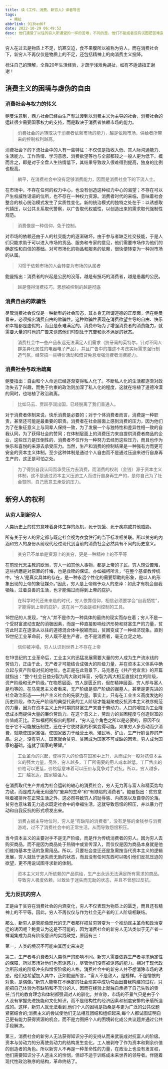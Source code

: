 ```yaml
---
title: 读《工作、消费、新穷人》译者导言
tags:
  - 瞎扯
abbrlink: 913bed6f
date: 2022-10-29 06:49:52
desc: 他们遭受了以往的穷人所遭受的一样的苦难，不同的是，他们不能或者没有试图把苦难变为公共的共同关怀	——齐格蒙特-鲍曼
---
```






穷人在过去是物质上不足，饥寒交迫，食不果腹所以被称为穷人，而在消费社会下，新穷人不再仅仅是物质上的不足，还包括精神上的向消费主义投降。

标注自己的理解，全靠20年生活经验，才疏学浅难免胡扯，如有不适请指正谢谢！



## 消费主义的困境与虚伪的自由

### 消费社会与权力的转义

鲍曼注意到，西方社会已经由生产型过渡到以消费主义为主导的社会，消费社会的运转很少需要国家权力的支持，而是取决于消费者依赖市场的能力。

> 消费社会的运转取决于消费者依赖市场的能力，越是依赖市场，供给者所带来的控制权利越高。

消费社会下的下流社会中的人有一些特征：不仅仅是指收入低、其人际沟通能力、生活能力、工作热情、学习意愿、消费欲望等也与全部都较之一般人更为低下。概而言之，即是对于全盘人生热情低下，其结果导致收入很难得到提高，独身的比例也极高。

> 躺平，在消费社会中没有足够消费能力，因而是消费社会下的下流人士。

在市场中，不存在任何的权力中心，也没有创造这种权力中心的渴望；不存在可以产生权威性话语的位所，也不存在一种权力资源。消费者时代的来临，意味着社会整合的核心统治模式发生了实质性变化。新的统治模式的独特之处在于：以诱惑取代镇压，以公共关系取代警察，以广告取代权威性，以创造出来的需求取代强制性规范。

> 消费像是一种信仰，免于控制。

对市场的依赖还由于人的社交能力的逐渐破坏。由于参与者缺乏社交技能，于是人们只能求助于可以进入市场的货品、服务和专家的意见，他们需要市场作为他们的确定性和自信的基础。对可市场化的物品和服务的依赖，很快便转变为一种对市场的从属。

> 习惯于依赖市场的人会转变为市场的从属者

鲍曼指出：消费者的兴起是公民的没落，越是有技巧的消费者，越是愚蠢的公民。

> 越是懂得消费技巧，思想被控制的越是彻底

### 消费自由的欺骗性

尽管消费社会仅仅是一种新型的社会形态，其本身无所谓道德的正反面，但在鲍曼看来，必须指出消费自由的欺骗性。这种欺骗性表现在消费欲望主导的自由、快乐和幸福都是虚假的，而且是永难满足的。消费市场为了增强消费者的消费能力，就需要大量的时尚的广告来诱惑他们时刻处于亢奋和永不满足的状态。

> 消费社会中一些产品永远无法满足人们需求（挤牙膏的英特尔，针对不同人群差异化属性的电器电子产品），并且广告中的描述不考虑实际需求强行制造气氛，经常搞一些特价活动和借贷免息增强消费者消费能力。



### 消费社会与政治疏离

鲍曼指出：自由和个人命运已经逐渐变得私人化了。不断私人化的生活都逐渐对政治失去了兴趣，而免于约束的政治则加深了私人化的程度，这就在培植了道德冷漠的同时，也培植了政治疏离。

> 比如马云、贾跃亭润出国，已经脱离了我们普通人。

对于消费者体制来说，快乐消费是必要的；对于个体消费者而言，消费是一种职责，甚至还可能是最重要的职责。消费者在社会层面上感到消费的压力，因为他们为了在象征意义上与同辈人保持一致，为了发展一个与独特性和差异性相一致的自我认同，为了获得社会的赞同；在体制层面上的消费压力来自提供消费者商品的企业，这些压力是压倒性的、消费者不仅作为一种努力去经历这些压力，而且也作为快乐和喜悦的来源去承受压力。当然，生产和消费的控制结果是一种强有力而更可安全的资本主义体制。至少这种体制是通过个人自由而不是通过压迫来进行自身再生产的，这正是可怕之处。

> 为了得到自我认同而承受压力去消费，而消费的权利（金钱）源于资本主义体制，这不是通过资本主义压迫工人而进行自身再生产的，是你自己为了社会赞同，自己愿意去承受的压力。

## 新穷人的权利

### 从穷人到新穷人

人类历史上的贫穷意味着身体生存的危机，死于饥饿、死于疾病或其他威胁。

所有关于穷人的界定都与既定社会视为衣食住行的当下标准相关联。所以贫穷的内涵和穷人的身份从前现代经过现代到当前的消费社会必然具有不同的历史意义。

> 贫穷已不单单是资源上的贫穷，更是一种精神上的不平等

在前现代天主教的欧洲，穷人一如其他人事物，都是上帝的子民，穷人饱受苦难，这些折磨是对原罪的忏悔，也是救赎的保证。亦如福柯所言，“在整个基督教传统中，‘穷人’是真实具体的存在，是一种永远个性化的需要帮助的形象，是以人的形象出现的上帝的象征媒介。”因此，穷人是上帝赐予众人的恩泽：如此才有机会自我牺牲，过着良善的生活，也才能悔过而得到上帝的庇护。

> 在科学时代还未来临的时代，穷人依靠信仰，相信必须要学会“自我牺牲”，才能得到上帝的庇护，这在另一方面是权利控制的工具。

18世纪的人发现，“穷人”并不是作为一种具体的最终的现实而存在着；穷人不是一个受财富波动支配的消极因素，而是一种直接影响经济形势和财富生产的力量，贫穷此时正在逐渐从以往的道德混合体中脱颖而出，贫困变成了一种经济现象。直到19世纪工业革命前，穷人既不是生产者，也不是消费者，毫无立足之地。

> 信仰被冲塌，穷人认识到世界上不存在上帝

在19世纪的工业革命后，工业主义的迅猛发展需要大量的穷人成为生产流水线的劳动力，正由于此，无产者才可能结合成强大的阶级力量，并在资本主义体系中确立起与资产阶级对抗的地位。也正是在此背景下，马克思在《共产党宣言》的开篇就指出：“整个社会日益分裂为两大敌对阵营，分裂为两大相互直接对立的阶级，资产阶级和无产阶级。”在物质层面，穷人是匮乏的，但在精神层面，穷人却与富人是均等的，在马克思主义者看来，无产阶级是资产阶级的掘墓人，甚至是更先进的社会政治形态——共产主义社会的先驱力量。事实上，只有在工业主义高度发达的历史阶段，作为无产阶级的典型代表的工人阶级才能凝聚成反抗资本主义秩序规范的力量，因为在资本主义上升时期的财富生产来自于劳动力，人口的增加为工业降低成本而提供大量的廉价劳动力。在这个意义上，劳动力的贫困程度与创造财富的价值成正比。正如福柯所指出的那样，“穷人这个角色之所以是必要的，原因不仅在于它不可能被压制住，还在于它使财富的积累变得可能。如果穷人多劳动而少消费，就能使国家富强，使国家致力于经营土地、殖民地、矿山，生产行销世界的产品。总之，没有穷人，国家就会贫穷。贫困成为国家不可或缺的因素。穷人成为国家的基础，造就了国家的荣耀。”

> 工业革命的兴起，使得穷人的价值在国家中上升，从而成为一股对抗资本主义的强大力量。另外，穷人越多，工厂所需要的用人成本越低，工厂售出的价格可以更低，价格低意味着可以压价与竞争对手对抗，所以，穷人越多，工厂越发达，国家越强大。

在消费取代生产并成为社会运转的轴心的消费社会，穷人无力再与富人和精英势均力敌，而是成为毫无用途的“废弃的生命”和”有缺陷的消费者“。鲍曼指出：贫穷意味着被排斥在正常生活之外，这必然导致穷人的耻辱感、内疚感以及自尊的沦落。贫穷也意味着无力追求既定社会中的幸福生活，这就导致怨恨的积压，并以暴力行动和自我反抗的形式喷发出来。

> 消费占据主导地位时，穷人是“有缺陷的消费者”，没有足够的金钱参与消费游戏，过不了消费社会中的正常生活，从而导致怨恨积压。

当今资本主义的主要对手不是无产阶级，而是作为传统消费者的穷人。因为穷人去购买商品，而不是因为商品处于热销中或宣传深入，而仅仅是因为商品本身就是他们维持基本生活的急需用品。所以，只要社会变迁还是急需按当代资本主义的逻辑发展，穷人就处于迷失而无助的状态，而且没有任何东西可以吸引他们反抗压迫的欲望，更不用说试图寻求新的体制。

> 资本主义对穷人所依赖的产品供给，生产出永远无法满足所有需求的商品，导致穷人极度依赖，以致处于迷失而无助的状态，并且不曾想过反抗。

### 无力反抗的穷人

正是由于贫穷在消费社会的内涵变化，穷人不仅表现为物质上的匮乏，而且还有精神上的不平等。因此，穷人不再仅仅与作为社会无产者的工人阶级相联结。

那么，新穷人是否能像现代的无产者那样把贫穷转变为一个推动民主革命和政治变迁的诱因呢？鲍曼认为这是不可能的，因为消费社会的新穷人无法类似于无产者一样凝集成为具有阶级意识的实践政党，原因有三：

第一，人类的境况不可能由其历史来决定

第二，生产者与消费者对人类尊严的影响不同。新穷人需要依靠生产者寻求确定性的保障，所以市场对他们也有诱惑力，尽管他们没有被诱惑的能力。相对于现代政治所形成的阶级冲突和憎恨阶级的人格，消费社会中的新穷人并不想消除市场的诱惑，他们也希望加入其中，正如鲍曼所言，“富人不是敌人，是榜样。不是憎恨的对象，是偶像。”新穷人能够在不确定的社会现实中成功勾画出自我构建的过程，只能把自己体验为有缺陷和不充分的人，因而在经验上就独自承担了自己失败的责任;当代的教育理念和体制都强调对人的驯化，并宣称，市场的不景气只是由于个人没有掌握先进技能和文化知识，而不是结构性的经济因素和制度安排的矛盾所造成的。这样，新穷人就无法看到,他们个人的困境是指桑是与更为广泛的公共议题紧密结合的;消费主义的尝试使他们无法相互团结和组织起来,每个人都试图证明自己更有能力获得资源的机会，而不是力图把个人的困境转化成公共议题并通过公共手段解决。

第三，消费社会的新穷人无法获得知识分子的支持从而来武装成对抗富人的阶级。资本与劳动力的分离使劳动力的结构发生变化，工人被剥夺了作为资本和剩余价值的创造者的角色。所以新穷人不再是一种革命性的力量，在政治上也没有发言权，他们需要知识分子人道主义的怜悯，但却不适于训练成未来世界的领导者。伴随着现代性政治秩序的结构，革命终结了。
